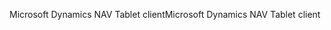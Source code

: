 <span data-ttu-id="a6119-101">Microsoft Dynamics NAV Tablet client</span><span class="sxs-lookup"><span data-stu-id="a6119-101">Microsoft Dynamics NAV Tablet client</span></span>